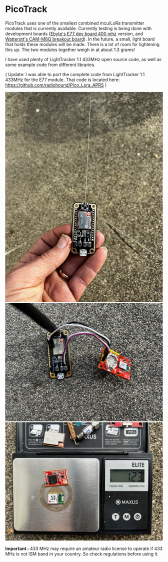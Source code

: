# PicoTrack

PicoTrack uses one of the smallest combined mcu/LoRa transmitter modules that is currently available. Currently testing is being done with development boards ([Ebyte's E77 dev board 400 mhz](https://www.cdebyte.com/products/E77-400MBL-01) version, and [Watterott's CAM-M8Q breakout board](https://github.com/watterott/CAM-M8Q-Breakout)). In the future, a small, light board that holds these modules will be made. There is a lot of room for lightening this up. The two modules together weigh in at about 1.3 grams!

I have used plenty of LightTracker 1.1 433MHz open source code, as well as some example code from different libraries. 

( Update: I was able to port the complete code from LightTracker 1.1 433MHz for the E77 module. That code is located here: https://github.com/radiohound/Pico_Lora_APRS )



<img src="images/IMG_3695.jpg" width="600">
<img src="images/IMG_3696.jpg" width="600">
<img src="images/IMG_3698.jpg" width="600">

**Important :** 433 MHz may require an amateur radio license to operate if 433 MHz is not ISM band in your country. So check regulations before using it.
